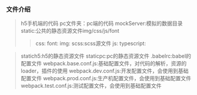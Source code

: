 ### 文件介绍

> h5手机端的代码
> pc文件夹：pc端的代码
> mockServer:模拟的数据目录
> static:公共的静态资源文件img/css/js/font
>> css:
>> font:
>> img:
>> scss:scss源文件
>> js:
>> typescript:

> statich5:h5的静态资源文件
> staticpc:pc的静态资源文件
> .babelrc:babel的配置文件
> webpack.base.conf.js:基础配置文件，对代码的解析，资源的loader，插件的使用
> webpack.dev.conf.js:开发配置文件，会使用到基础配置文件
> webpack.prod.conf.js:生产机配置文件，会使用到基础配置文件
> webpack.test.conf.js:测试配置文件，会使用到基础配置文件